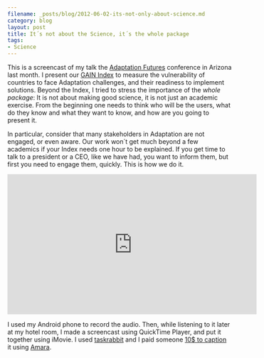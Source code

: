 ```yaml
---
filename: _posts/blog/2012-06-02-its-not-only-about-science.md
category: blog
layout: post
title: It´s not about the Science, it´s the whole package
tags:
- Science
---
```

This is a screencast of my talk the <a href="http://www.adaptation.arizona.edu/adaptation2012/">Adaptation Futures</a> conference in Arizona last month. I present our <a href="http://index.gain.org">GAIN Index</a> to measure the vulnerability of countries to face Adaptation challenges, and their readiness to implement solutions. Beyond the Index, I tried to stress the importance of the <em>whole package</em>: It is not about making good science, it is not just an academic exercise. From the beginning one needs to think who will be the users, what do they know and what they want to know, and how are you going to present it.

In particular, consider that many stakeholders in Adaptation are not engaged, or even aware. Our work won´t get much beyond a few academics if your Index needs one hour to be explained. If you get time to talk to a president or a CEO, like we have had, you want to inform them, but first you need to engage them, quickly. This is how we do it.<!--more-->

<iframe width="560" height="315" src="http://www.youtube.com/embed/in_P2so2Brk" frameborder="0"> </iframe>

I used my Android phone to record the audio. Then, while listening to it later at my hotel room, I made a screencast using QuickTime Player, and put it together using iMovie. I used <a href="http://www.taskrabbit.com/">taskrabbit</a> and I paid someone <a href="http://www.taskrabbit.com/virtual/t/caption-this-video">10$ to caption</a> it using <a href="http://www.universalsubtitles.org/en/">Amara</a>.
